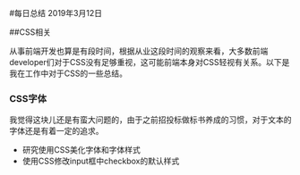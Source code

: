 #每日总结 2019年3月12日

##CSS相关

从事前端开发也算是有段时间，根据从业这段时间的观察来看，大多数前端developer们对于CSS没有足够重视，这可能前端本身对CSS轻视有关系。以下是我在工作中对于CSS的一些总结。

### CSS字体

我觉得这块儿还是有蛮大问题的，由于之前招投标做标书养成的习惯，对于文本的字体还是有着一定的追求。

* 研究使用CSS美化字体和字体样式
* 使用CSS修改input框中checkbox的默认样式